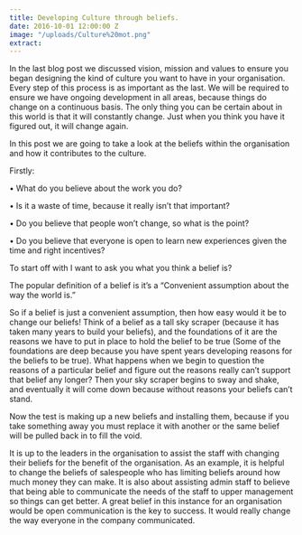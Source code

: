 ```yaml
---
title: Developing Culture through beliefs.
date: 2016-10-01 12:00:00 Z
image: "/uploads/Culture%20mot.png"
extract: 
---
```


In the last blog post we discussed vision, mission and values to ensure you began designing the kind of culture you want to have in your organisation. Every step of this process is as important as the last. We will be required to ensure we have ongoing development in all areas, because things do change on a continuous basis. The only thing you can be certain about in this world is that it will constantly change. Just when you think you have it figured out, it will change again.

In this post we are going to take a look at the beliefs within the organisation and how it contributes to the culture.

Firstly:

•   What do you believe about the work you do?

•   Is it a waste of time, because it really isn’t that important?

•   Do you believe that people won’t change, so what is the point?

•   Do you believe that everyone is open to learn new experiences given the time and right incentives?

To start off with I want to ask you what you think a belief is?

The popular definition of a belief is it’s a “Convenient assumption about the way the world is.”

So if a belief is just a convenient assumption, then how easy would it be to change our beliefs!  Think of a belief as a tall sky scraper (because it has taken many years to build your beliefs), and the foundations of it are the reasons we have to put in place to hold the belief to be true (Some of the foundations are deep because you have spent years developing reasons for the beliefs to be true).  What happens when we begin to question the reasons of a particular belief and figure out the reasons really can’t support that belief any longer?  Then your sky scraper begins to sway and shake, and eventually it will come down because without reasons your beliefs can’t stand.

Now the test is making up a new beliefs and installing them, because if you take something away you must replace it with another or the same belief will be pulled back in to fill the void.

It is up to the leaders in the organisation to assist the staff with changing their beliefs for the benefit of the organisation.  As an example, it is helpful to change the beliefs of salespeople who has limiting beliefs around how much money they can make.  It is also about assisting admin staff to believe that being able to communicate the needs of the staff to upper management so things can get better.  A great belief in this instance for an organisation would be open communication is the key to success.  It would really change the way everyone in the company communicated.
